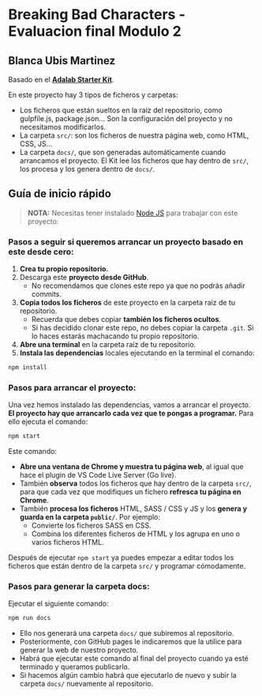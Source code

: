 # Breaking Bad Characters - Evaluacion final Modulo 2

## Blanca Ubis Martinez

Basado en el [**Adalab Starter Kit**](https://github.com/Adalab/adalab-web-starter-kit).

En este proyecto hay 3 tipos de ficheros y carpetas:

- Los ficheros que están sueltos en la raíz del repositorio, como gulpfile.js, package.json... Son la configuración del proyecto y no necesitamos modificarlos.
- La carpeta `src/`: son los ficheros de nuestra página web, como HTML, CSS, JS...
- La carpeta `docs/`, que son generadas automáticamente cuando arrancamos el proyecto. El Kit lee los ficheros que hay dentro de `src/`, los procesa y los genera dentro de `docs/`.

## Guía de inicio rápido

> **NOTA:** Necesitas tener instalado [Node JS](https://nodejs.org/) para trabajar con este proyecto:

### Pasos a seguir si queremos arrancar un proyecto basado en este desde cero:

1. **Crea tu propio repositorio.**
1. Descarga este **proyecto desde GitHub**.
   - No recomendamos que clones este repo ya que no podrás añadir commits.
1. **Copia todos los ficheros** de este proyecto en la carpeta raíz de tu repositorio.
   - Recuerda que debes copiar **también los ficheros ocultos**.
   - Si has decidido clonar este repo, no debes copiar la carpeta `.git`. Si lo haces estarás machacando tu propio repositorio.
1. **Abre una terminal** en la carpeta raíz de tu repositorio.
1. **Instala las dependencias** locales ejecutando en la terminal el comando:

```bash
npm install
```

### Pasos para arrancar el proyecto:

Una vez hemos instalado las dependencias, vamos a arrancar el proyecto. **El proyecto hay que arrancarlo cada vez que te pongas a programar.** Para ello ejecuta el comando:

```bash
npm start
```

Este comando:

- **Abre una ventana de Chrome y muestra tu página web**, al igual que hace el plugin de VS Code Live Server (Go live).
- También **observa** todos los ficheros que hay dentro de la carpeta `src/`, para que cada vez que modifiques un fichero **refresca tu página en Chrome**.
- También **procesa los ficheros** HTML, SASS / CSS y JS y los **genera y guarda en la carpeta `public/`**. Por ejemplo:
  - Convierte los ficheros SASS en CSS.
  - Combina los diferentes ficheros de HTML y los agrupa en uno o varios ficheros HTML.

Después de ejecutar `npm start` ya puedes empezar a editar todos los ficheros que están dentro de la carpeta `src/` y programar cómodamente.

### Pasos para generar la carpeta docs:

Ejecutar el siguiente comando:

```bash
npm run docs
```

- Ello nos generará una carpeta `docs/` que subiremos al repositorio.
- Posteriormente, con GitHub pages le indicaremos que la utilice para generar la web de nuestro proyecto.
- Habrá que ejecutar este comando al final del proyecto cuando ya esté terminado y queramos publicarlo.
- Si hacemos algún cambio habrá que ejecutarlo de nuevo y subir la carpeta `docs/` nuevamente al repositorio.
